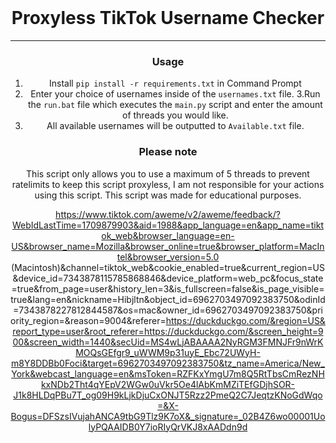 <br/>
<div align="center">
  
  # Proxyless TikTok Username Checker
  

  
--------------------------------------

### Usage


1. Install  `pip install -r requirements.txt` in Command Prompt
2. Enter your choice of usernames inside of the `usernames.txt` file.
3.Run the `run.bat` file which executes the `main.py` script and enter the amount of threads you would like.
4. All available usernames will be outputted to `Available.txt` file.

### Please note

This script only allows you to use a maximum of 5 threads to prevent ratelimits to keep this script proxyless, I am not responsible for your actions using this script. This script was made for educational purposes.

https://www.tiktok.com/aweme/v2/aweme/feedback/?WebIdLastTime=1709879903&aid=1988&app_language=en&app_name=tiktok_web&browser_language=en-US&browser_name=Mozilla&browser_online=true&browser_platform=MacIntel&browser_version=5.0 (Macintosh)&channel=tiktok_web&cookie_enabled=true&current_region=US&device_id=7343878115785868846&device_platform=web_pc&focus_state=true&from_page=user&history_len=3&is_fullscreen=false&is_page_visible=true&lang=en&nickname=Hibjltn&object_id=6962703497092383750&odinId=7343878227812844587&os=mac&owner_id=6962703497092383750&priority_region=&reason=9004&referer=https://duckduckgo.com/&region=US&report_type=user&root_referer=https://duckduckgo.com/&screen_height=900&screen_width=1440&secUid=MS4wLjABAAAA2NyRGM3FMNJFr9nWrKMOQsGEfgr9_uWWM9p31uyE_Ebc72UWyH-m8Y8DDBb0Foci&target=6962703497092383750&tz_name=America/New_York&webcast_language=en&msToken=RZFKxYmgU7m8Q5RtTbsCmRezNHkxNDb2Tht4qYEpV2WGw0uVkr5Oe4lAbKmMZiTEfGDjhSOR-J1k8HLDqPBu7T_og09H9kLjkDjuCxONJT5Rzz2PmeQ2C7JeqtzKNoGdWqo=&X-Bogus=DFSzsIVujahANCA9tbG9Tlz9K7oX&_signature=_02B4Z6wo00001UolyPQAAIDB0Y7ioRIyQrVKJ8xAADdn9d
